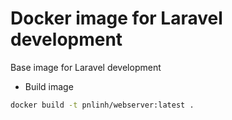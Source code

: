 # Docker image for Laravel development
Base image for Laravel development

- Build image

```bash
docker build -t pnlinh/webserver:latest .
```
